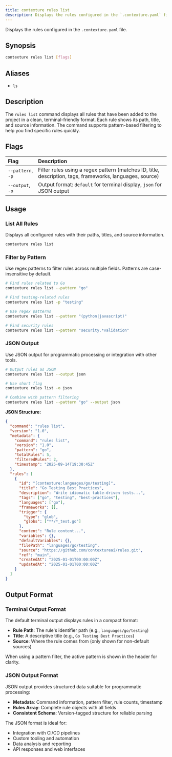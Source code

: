 ```yaml
---
title: contexture rules list
description: Displays the rules configured in the `.contexture.yaml` file.
---
```

Displays the rules configured in the `.contexture.yaml` file.

## Synopsis

```bash
contexture rules list [flags]
```

## Aliases

-   `ls`

## Description

The `rules list` command displays all rules that have been added to the project in a clean, terminal-friendly format. Each rule shows its path, title, and source information. The command supports pattern-based filtering to help you find specific rules quickly.

## Flags

| Flag          | Description                                                                  |
| :------------ | :--------------------------------------------------------------------------- |
| `--pattern`, `-p` | Filter rules using a regex pattern (matches ID, title, description, tags, frameworks, languages, source) |
| `--output`, `-o` | Output format: `default` for terminal display, `json` for JSON output |

## Usage

### List All Rules

Displays all configured rules with their paths, titles, and source information.

```bash
contexture rules list
```

### Filter by Pattern

Use regex patterns to filter rules across multiple fields. Patterns are case-insensitive by default.

```bash
# Find rules related to Go
contexture rules list --pattern "go"

# Find testing-related rules
contexture rules list -p "testing"

# Use regex patterns
contexture rules list --pattern "(python|javascript)"

# Find security rules
contexture rules list --pattern "security.*validation"
```

### JSON Output

Use JSON output for programmatic processing or integration with other tools.

```bash
# Output rules as JSON
contexture rules list --output json

# Use short flag
contexture rules list -o json

# Combine with pattern filtering
contexture rules list --pattern "go" --output json
```

**JSON Structure:**
```json
{
  "command": "rules list",
  "version": "1.0",
  "metadata": {
    "command": "rules list",
    "version": "1.0", 
    "pattern": "go",
    "totalRules": 5,
    "filteredRules": 2,
    "timestamp": "2025-09-14T19:30:45Z"
  },
  "rules": [
    {
      "id": "[contexture:languages/go/testing]",
      "title": "Go Testing Best Practices",
      "description": "Write idiomatic table-driven tests...",
      "tags": ["go", "testing", "best-practices"],
      "languages": ["go"],
      "frameworks": [],
      "trigger": {
        "type": "glob",
        "globs": ["**/*_test.go"]
      },
      "content": "Rule content...",
      "variables": {},
      "defaultVariables": {},
      "filePath": "languages/go/testing",
      "source": "https://github.com/contextureai/rules.git",
      "ref": "main",
      "createdAt": "2025-01-01T00:00:00Z",
      "updatedAt": "2025-01-01T00:00:00Z"
    }
  ]
}
```

## Output Format

### Terminal Output Format

The default terminal output displays rules in a compact format:
- **Rule Path**: The rule's identifier path (e.g., `languages/go/testing`)
- **Title**: A descriptive title (e.g., `Go Testing Best Practices`)
- **Source**: Where the rule comes from (only shown for non-default sources)

When using a pattern filter, the active pattern is shown in the header for clarity.

### JSON Output Format  

JSON output provides structured data suitable for programmatic processing:
- **Metadata**: Command information, pattern filter, rule counts, timestamp
- **Rules Array**: Complete rule objects with all fields
- **Consistent Schema**: Version-tagged structure for reliable parsing

The JSON format is ideal for:
- Integration with CI/CD pipelines  
- Custom tooling and automation
- Data analysis and reporting
- API responses and web interfaces
